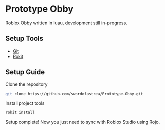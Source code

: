 # Prototype Obby
Roblox Obby written in luau, development still in-progress.

## Setup Tools
* [Git](https://git-scm.com/downloads)
* [Rokit](https://github.com/rojo-rbx/rokit)

## Setup Guide
Clone the repository
```bash
git clone https://github.com/swordofastrea/Prototype-Obby.git
```
Install project tools
```bash
rokit install
```
Setup complete! Now you just need to sync with Roblox Studio using Rojo.



